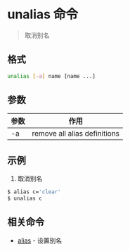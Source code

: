 # unalias 命令

> 取消别名

## 格式

```bash
unalias [-a] name [name ...]
```

## 参数

| 参数 | 作用 |
| --------- | --------- |
| -a | remove all alias definitions |

## 示例

1. 取消别名

```bash
$ alias c='clear'
$ unalias c
```

## 相关命令

- [alias](alias.md) - 设置别名
